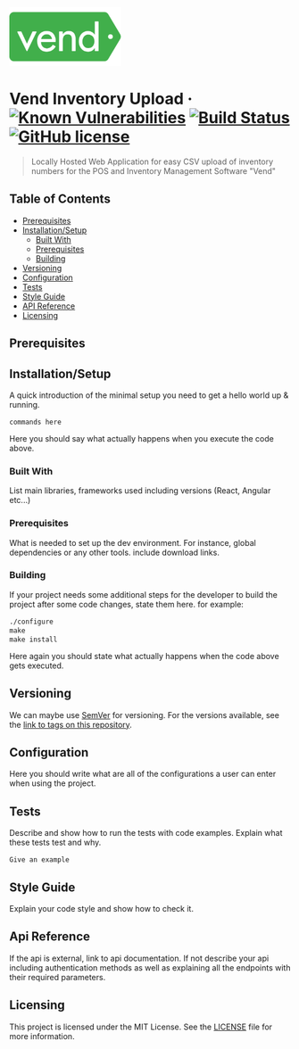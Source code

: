 <img src="img/vend.png" alt="project logo image" width="200"/>

# Vend Inventory Upload &middot; [![Known Vulnerabilities](https://snyk.io/test/github/AnthonyKenny98/Vend_Inventory_Upload/badge.svg?targetFile=requirements.txt)](https://snyk.io/test/github/AnthonyKenny98/Vend_Inventory_Upload?targetFile=requirements.txt) [![Build Status](https://travis-ci.org/AnthonyKenny98/Vend_Inventory_Upload.svg?branch=master)](https://travis-ci.org/AnthonyKenny98/Vend_Inventory_Upload) [![GitHub license](https://img.shields.io/badge/license-MIT-blue.svg?style=flat-square)](https://github.com/AnthonyKenny98/Vend_Inventory_Upload/blob/master/LICENSE)
> Locally Hosted Web Application for easy CSV upload of inventory numbers for the POS and Inventory Management Software "Vend"


## Table of Contents

+ [Prerequisites](#prereq)
+ [Installation/Setup](#setup)
  + [Built With](#builtwith)
  + [Prerequisites](#prereq)
  + [Building](#build)
+ [Versioning](#version)
+ [Configuration](#config)
+ [Tests](#test)
+ [Style Guide](#style)
+ [API Reference](#api)
+ [Licensing](#license)

## <a name="prereq"></a>Prerequisites

## <a name="setup"></a>Installation/Setup

A quick introduction of the minimal setup you need to get a hello world up &
running.

```shell
commands here
```

Here you should say what actually happens when you execute the code above.

### <a name="builtwith"> </a>Built With
List main libraries, frameworks used including versions (React, Angular etc...)

### <a name="prereq"></a>Prerequisites
What is needed to set up the dev environment. For instance, global dependencies or any other tools. include download links.

### <a name="build"></a>Building

If your project needs some additional steps for the developer to build the
project after some code changes, state them here. for example:

```shell
./configure
make
make install
```

Here again you should state what actually happens when the code above gets
executed.

## <a name="version"></a>Versioning

We can maybe use [SemVer](http://semver.org/) for versioning. For the versions available, see the [link to tags on this repository](/tags).


## <a name="config"></a>Configuration

Here you should write what are all of the configurations a user can enter when
using the project.

## <a name="tests"></a>Tests

Describe and show how to run the tests with code examples.
Explain what these tests test and why.

```shell
Give an example
```

## <a name="style"></a>Style Guide

Explain your code style and show how to check it.

## <a name="api"></a>Api Reference

If the api is external, link to api documentation. If not describe your api including authentication methods as well as explaining all the endpoints with their required parameters.

## <a name="license"></a>Licensing

This project is licensed under the MIT License.  See the [LICENSE](LICENSE) file for more information.
